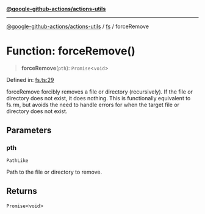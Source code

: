 [**@google-github-actions/actions-utils**](../../README.md)

***

[@google-github-actions/actions-utils](../../modules.md) / [fs](../README.md) / forceRemove

# Function: forceRemove()

> **forceRemove**(`pth`): `Promise`\<`void`\>

Defined in: [fs.ts:29](https://github.com/google-github-actions/actions-utils/blob/main/src/fs.ts#L29)

forceRemove forcibly removes a file or directory (recursively). If the file
or directory does not exist, it does nothing. This is functionally equivalent
to fs.rm, but avoids the need to handle errors for when the target file or
directory does not exist.

## Parameters

### pth

`PathLike`

Path to the file or directory to remove.

## Returns

`Promise`\<`void`\>
